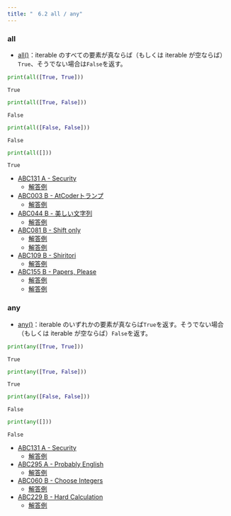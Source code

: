 ```yaml
---
title: "　6.2 all / any"
---
```


### all

* [all()](https://docs.python.org/ja/3/library/functions.html#all)：iterable のすべての要素が真ならば（もしくは iterable が空ならば）`True`、そうでない場合は`False`を返す。

```python:サンプルコード：sample_459.py
print(all([True, True]))
```

```text:実行結果
True
```

```python:サンプルコード：sample_460.py
print(all([True, False]))
```

```text:実行結果
False
```

```python:サンプルコード：sample_461.py
print(all([False, False]))
```

```text:実行結果
False
```

```python:サンプルコード：sample_462.py
print(all([]))
```

```text:実行結果
True
```

- [ABC131 A - Security](https://atcoder.jp/contests/abc131/tasks/abc131_a)
    - [解答例](https://atcoder.jp/contests/abc131/submissions/17923728)
- [ABC003 B - AtCoderトランプ](https://atcoder.jp/contests/abc003/tasks/abc003_2)
    - [解答例](https://atcoder.jp/contests/abc003/submissions/35454037)
- [ABC044 B - 美しい文字列](https://atcoder.jp/contests/abc044/tasks/abc044_b)
    - [解答例](https://atcoder.jp/contests/abc044/submissions/17923802)
- [ABC081 B - Shift only](https://atcoder.jp/contests/abc081/tasks/abc081_b)
    - [解答例](https://atcoder.jp/contests/abc081/submissions/15465421)
    - [解答例](https://atcoder.jp/contests/abc081/submissions/17923872)
- [ABC109 B - Shiritori](https://atcoder.jp/contests/abc109/tasks/abc109_b)
    - [解答例](https://atcoder.jp/contests/abc109/submissions/17924002)
- [ABC155 B - Papers, Please](https://atcoder.jp/contests/abc155/tasks/abc155_b)
    - [解答例](https://atcoder.jp/contests/abc155/submissions/15395239)
    - [解答例](https://atcoder.jp/contests/abc155/submissions/15395327)

### any

* [any()](https://docs.python.org/ja/3/library/functions.html#any)：iterable のいずれかの要素が真ならば`True`を返す。そうでない場合（もしくは iterable が空ならば）`False`を返す。

```python:サンプルコード：sample_463.py
print(any([True, True]))
```

```text:実行結果
True
```

```python:サンプルコード：sample_464.py
print(any([True, False]))
```

```text:実行結果
True
```

```python:サンプルコード：sample_465.py
print(any([False, False]))
```

```text:実行結果
False
```

```python:サンプルコード：sample_466.py
print(any([]))
```

```text:実行結果
False
```

- [ABC131 A - Security](https://atcoder.jp/contests/abc131/tasks/abc131_a)
    - [解答例](https://atcoder.jp/contests/abc131/submissions/17927756)
- [ABC295 A - Probably English](https://atcoder.jp/contests/abc295/tasks/abc295_a)
    - [解答例](https://atcoder.jp/contests/abc295/submissions/40081901)
- [ABC060 B - Choose Integers](https://atcoder.jp/contests/abc060/tasks/abc060_b)
    - [解答例](https://atcoder.jp/contests/abc060/submissions/15313185)
- [ABC229 B - Hard Calculation](https://atcoder.jp/contests/abc229/tasks/abc229_b)
    - [解答例](https://atcoder.jp/contests/abc229/submissions/28883627)